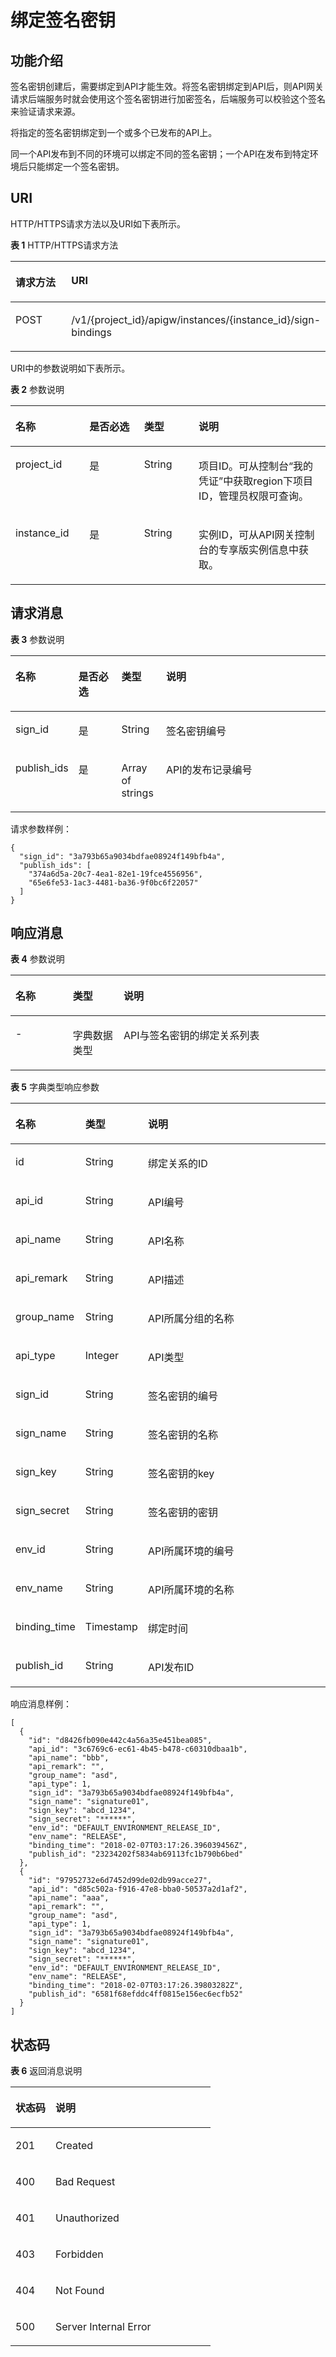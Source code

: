 # 绑定签名密钥<a name="ZH-CN_TOPIC_0000001082135213"></a>

## 功能介绍<a name="zh-cn_topic_0225568943_section12427613"></a>

签名密钥创建后，需要绑定到API才能生效。将签名密钥绑定到API后，则API网关请求后端服务时就会使用这个签名密钥进行加密签名，后端服务可以校验这个签名来验证请求来源。

将指定的签名密钥绑定到一个或多个已发布的API上。

同一个API发布到不同的环境可以绑定不同的签名密钥；一个API在发布到特定环境后只能绑定一个签名密钥。

## URI<a name="zh-cn_topic_0225568943_section44739658"></a>

HTTP/HTTPS请求方法以及URI如下表所示。

**表 1**  HTTP/HTTPS请求方法

<a name="zh-cn_topic_0225568943_table19534294"></a>
<table><thead align="left"><tr id="zh-cn_topic_0225568943_row53547179"><th class="cellrowborder" valign="top" width="20%" id="mcps1.2.3.1.1"><p id="zh-cn_topic_0225568943_p42354227"><a name="zh-cn_topic_0225568943_p42354227"></a><a name="zh-cn_topic_0225568943_p42354227"></a>请求方法</p>
</th>
<th class="cellrowborder" valign="top" width="80%" id="mcps1.2.3.1.2"><p id="zh-cn_topic_0225568943_p8140339"><a name="zh-cn_topic_0225568943_p8140339"></a><a name="zh-cn_topic_0225568943_p8140339"></a>URI</p>
</th>
</tr>
</thead>
<tbody><tr id="zh-cn_topic_0225568943_row55387732"><td class="cellrowborder" valign="top" width="20%" headers="mcps1.2.3.1.1 "><p id="zh-cn_topic_0225568943_p57221309"><a name="zh-cn_topic_0225568943_p57221309"></a><a name="zh-cn_topic_0225568943_p57221309"></a>POST</p>
</td>
<td class="cellrowborder" valign="top" width="80%" headers="mcps1.2.3.1.2 "><p id="zh-cn_topic_0225568943_p4414487"><a name="zh-cn_topic_0225568943_p4414487"></a><a name="zh-cn_topic_0225568943_p4414487"></a>/v1/{project_id}/apigw/instances/{instance_id}/sign-bindings</p>
</td>
</tr>
</tbody>
</table>

URI中的参数说明如下表所示。

**表 2**  参数说明

<a name="zh-cn_topic_0225568943_table38510415"></a>
<table><thead align="left"><tr id="zh-cn_topic_0225568943_row62423067"><th class="cellrowborder" valign="top" width="23.46765323467653%" id="mcps1.2.5.1.1"><p id="zh-cn_topic_0225568943_p23103637"><a name="zh-cn_topic_0225568943_p23103637"></a><a name="zh-cn_topic_0225568943_p23103637"></a>名称</p>
</th>
<th class="cellrowborder" valign="top" width="17.348265173482652%" id="mcps1.2.5.1.2"><p id="zh-cn_topic_0225568943_p59455291"><a name="zh-cn_topic_0225568943_p59455291"></a><a name="zh-cn_topic_0225568943_p59455291"></a>是否必选</p>
</th>
<th class="cellrowborder" valign="top" width="17.348265173482652%" id="mcps1.2.5.1.3"><p id="zh-cn_topic_0225568943_p51149303"><a name="zh-cn_topic_0225568943_p51149303"></a><a name="zh-cn_topic_0225568943_p51149303"></a>类型</p>
</th>
<th class="cellrowborder" valign="top" width="41.835816418358164%" id="mcps1.2.5.1.4"><p id="zh-cn_topic_0225568943_p49452846"><a name="zh-cn_topic_0225568943_p49452846"></a><a name="zh-cn_topic_0225568943_p49452846"></a>说明</p>
</th>
</tr>
</thead>
<tbody><tr id="zh-cn_topic_0225568943_row46257610"><td class="cellrowborder" valign="top" width="23.46765323467653%" headers="mcps1.2.5.1.1 "><p id="zh-cn_topic_0225568943_p55878963"><a name="zh-cn_topic_0225568943_p55878963"></a><a name="zh-cn_topic_0225568943_p55878963"></a>project_id</p>
</td>
<td class="cellrowborder" valign="top" width="17.348265173482652%" headers="mcps1.2.5.1.2 "><p id="zh-cn_topic_0225568943_p29902160"><a name="zh-cn_topic_0225568943_p29902160"></a><a name="zh-cn_topic_0225568943_p29902160"></a>是</p>
</td>
<td class="cellrowborder" valign="top" width="17.348265173482652%" headers="mcps1.2.5.1.3 "><p id="zh-cn_topic_0225568943_p6155914"><a name="zh-cn_topic_0225568943_p6155914"></a><a name="zh-cn_topic_0225568943_p6155914"></a>String</p>
</td>
<td class="cellrowborder" valign="top" width="41.835816418358164%" headers="mcps1.2.5.1.4 "><p id="zh-cn_topic_0225568943_p28867016"><a name="zh-cn_topic_0225568943_p28867016"></a><a name="zh-cn_topic_0225568943_p28867016"></a>项目ID。可从控制台“我的凭证”中获取region下项目ID，管理员权限可查询。</p>
</td>
</tr>
<tr id="zh-cn_topic_0225568943_row7809161535314"><td class="cellrowborder" valign="top" width="23.46765323467653%" headers="mcps1.2.5.1.1 "><p id="zh-cn_topic_0225568943_p1780913159538"><a name="zh-cn_topic_0225568943_p1780913159538"></a><a name="zh-cn_topic_0225568943_p1780913159538"></a>instance_id</p>
</td>
<td class="cellrowborder" valign="top" width="17.348265173482652%" headers="mcps1.2.5.1.2 "><p id="zh-cn_topic_0225568943_p9809215115310"><a name="zh-cn_topic_0225568943_p9809215115310"></a><a name="zh-cn_topic_0225568943_p9809215115310"></a>是</p>
</td>
<td class="cellrowborder" valign="top" width="17.348265173482652%" headers="mcps1.2.5.1.3 "><p id="zh-cn_topic_0225568943_p1280914152538"><a name="zh-cn_topic_0225568943_p1280914152538"></a><a name="zh-cn_topic_0225568943_p1280914152538"></a>String</p>
</td>
<td class="cellrowborder" valign="top" width="41.835816418358164%" headers="mcps1.2.5.1.4 "><p id="zh-cn_topic_0225568943_p1880914157537"><a name="zh-cn_topic_0225568943_p1880914157537"></a><a name="zh-cn_topic_0225568943_p1880914157537"></a>实例ID，可从API网关控制台的专享版实例信息中获取。</p>
</td>
</tr>
</tbody>
</table>

## 请求消息<a name="zh-cn_topic_0225568943_section3743"></a>

**表 3**  参数说明

<a name="zh-cn_topic_0225568943_table64045020"></a>
<table><thead align="left"><tr id="zh-cn_topic_0225568943_row14048815"><th class="cellrowborder" valign="top" width="15.308469153084689%" id="mcps1.2.5.1.1"><p id="zh-cn_topic_0225568943_p64212251"><a name="zh-cn_topic_0225568943_p64212251"></a><a name="zh-cn_topic_0225568943_p64212251"></a>名称</p>
</th>
<th class="cellrowborder" valign="top" width="14.288571142885708%" id="mcps1.2.5.1.2"><p id="zh-cn_topic_0225568943_p33809876"><a name="zh-cn_topic_0225568943_p33809876"></a><a name="zh-cn_topic_0225568943_p33809876"></a>是否必选</p>
</th>
<th class="cellrowborder" valign="top" width="14.288571142885708%" id="mcps1.2.5.1.3"><p id="zh-cn_topic_0225568943_p54245441"><a name="zh-cn_topic_0225568943_p54245441"></a><a name="zh-cn_topic_0225568943_p54245441"></a>类型</p>
</th>
<th class="cellrowborder" valign="top" width="56.11438856114388%" id="mcps1.2.5.1.4"><p id="zh-cn_topic_0225568943_p31804619"><a name="zh-cn_topic_0225568943_p31804619"></a><a name="zh-cn_topic_0225568943_p31804619"></a>说明</p>
</th>
</tr>
</thead>
<tbody><tr id="zh-cn_topic_0225568943_row26037337"><td class="cellrowborder" valign="top" width="15.308469153084689%" headers="mcps1.2.5.1.1 "><p id="zh-cn_topic_0225568943_p28649556"><a name="zh-cn_topic_0225568943_p28649556"></a><a name="zh-cn_topic_0225568943_p28649556"></a>sign_id</p>
</td>
<td class="cellrowborder" valign="top" width="14.288571142885708%" headers="mcps1.2.5.1.2 "><p id="zh-cn_topic_0225568943_p38912675"><a name="zh-cn_topic_0225568943_p38912675"></a><a name="zh-cn_topic_0225568943_p38912675"></a>是</p>
</td>
<td class="cellrowborder" valign="top" width="14.288571142885708%" headers="mcps1.2.5.1.3 "><p id="zh-cn_topic_0225568943_p64918959"><a name="zh-cn_topic_0225568943_p64918959"></a><a name="zh-cn_topic_0225568943_p64918959"></a>String</p>
</td>
<td class="cellrowborder" valign="top" width="56.11438856114388%" headers="mcps1.2.5.1.4 "><p id="zh-cn_topic_0225568943_p23944287"><a name="zh-cn_topic_0225568943_p23944287"></a><a name="zh-cn_topic_0225568943_p23944287"></a>签名密钥编号</p>
</td>
</tr>
<tr id="zh-cn_topic_0225568943_row7080698"><td class="cellrowborder" valign="top" width="15.308469153084689%" headers="mcps1.2.5.1.1 "><p id="zh-cn_topic_0225568943_p36665652"><a name="zh-cn_topic_0225568943_p36665652"></a><a name="zh-cn_topic_0225568943_p36665652"></a>publish_ids</p>
</td>
<td class="cellrowborder" valign="top" width="14.288571142885708%" headers="mcps1.2.5.1.2 "><p id="zh-cn_topic_0225568943_p17127855"><a name="zh-cn_topic_0225568943_p17127855"></a><a name="zh-cn_topic_0225568943_p17127855"></a>是</p>
</td>
<td class="cellrowborder" valign="top" width="14.288571142885708%" headers="mcps1.2.5.1.3 "><p id="zh-cn_topic_0225568943_p45179027"><a name="zh-cn_topic_0225568943_p45179027"></a><a name="zh-cn_topic_0225568943_p45179027"></a>Array of strings</p>
</td>
<td class="cellrowborder" valign="top" width="56.11438856114388%" headers="mcps1.2.5.1.4 "><p id="zh-cn_topic_0225568943_p35622534"><a name="zh-cn_topic_0225568943_p35622534"></a><a name="zh-cn_topic_0225568943_p35622534"></a>API的发布记录编号</p>
</td>
</tr>
</tbody>
</table>

请求参数样例：

```
{
  "sign_id": "3a793b65a9034bdfae08924f149bfb4a",
  "publish_ids": [
    "374a6d5a-20c7-4ea1-82e1-19fce4556956",
    "65e6fe53-1ac3-4481-ba36-9f0bc6f22057"
  ]
}
```

## 响应消息<a name="zh-cn_topic_0225568943_section303246"></a>

**表 4**  参数说明

<a name="zh-cn_topic_0225568943_table50099799"></a>
<table><thead align="left"><tr id="zh-cn_topic_0225568943_row33619400"><th class="cellrowborder" valign="top" width="18.18%" id="mcps1.2.4.1.1"><p id="zh-cn_topic_0225568943_p38816869"><a name="zh-cn_topic_0225568943_p38816869"></a><a name="zh-cn_topic_0225568943_p38816869"></a>名称</p>
</th>
<th class="cellrowborder" valign="top" width="16.16%" id="mcps1.2.4.1.2"><p id="zh-cn_topic_0225568943_p57158666"><a name="zh-cn_topic_0225568943_p57158666"></a><a name="zh-cn_topic_0225568943_p57158666"></a>类型</p>
</th>
<th class="cellrowborder" valign="top" width="65.66%" id="mcps1.2.4.1.3"><p id="zh-cn_topic_0225568943_p66449248"><a name="zh-cn_topic_0225568943_p66449248"></a><a name="zh-cn_topic_0225568943_p66449248"></a>说明</p>
</th>
</tr>
</thead>
<tbody><tr id="zh-cn_topic_0225568943_row13680014"><td class="cellrowborder" valign="top" width="18.18%" headers="mcps1.2.4.1.1 "><p id="zh-cn_topic_0225568943_p34339389"><a name="zh-cn_topic_0225568943_p34339389"></a><a name="zh-cn_topic_0225568943_p34339389"></a>-</p>
</td>
<td class="cellrowborder" valign="top" width="16.16%" headers="mcps1.2.4.1.2 "><p id="zh-cn_topic_0225568943_p30027157"><a name="zh-cn_topic_0225568943_p30027157"></a><a name="zh-cn_topic_0225568943_p30027157"></a>字典数据类型</p>
</td>
<td class="cellrowborder" valign="top" width="65.66%" headers="mcps1.2.4.1.3 "><p id="zh-cn_topic_0225568943_p16280637"><a name="zh-cn_topic_0225568943_p16280637"></a><a name="zh-cn_topic_0225568943_p16280637"></a>API与签名密钥的绑定关系列表</p>
</td>
</tr>
</tbody>
</table>

**表 5**  字典类型响应参数

<a name="zh-cn_topic_0225568943_table43663197"></a>
<table><thead align="left"><tr id="zh-cn_topic_0225568943_row22855600"><th class="cellrowborder" valign="top" width="18.18%" id="mcps1.2.4.1.1"><p id="zh-cn_topic_0225568943_p39364310"><a name="zh-cn_topic_0225568943_p39364310"></a><a name="zh-cn_topic_0225568943_p39364310"></a>名称</p>
</th>
<th class="cellrowborder" valign="top" width="16.16%" id="mcps1.2.4.1.2"><p id="zh-cn_topic_0225568943_p34392512"><a name="zh-cn_topic_0225568943_p34392512"></a><a name="zh-cn_topic_0225568943_p34392512"></a>类型</p>
</th>
<th class="cellrowborder" valign="top" width="65.66%" id="mcps1.2.4.1.3"><p id="zh-cn_topic_0225568943_p34330070"><a name="zh-cn_topic_0225568943_p34330070"></a><a name="zh-cn_topic_0225568943_p34330070"></a>说明</p>
</th>
</tr>
</thead>
<tbody><tr id="zh-cn_topic_0225568943_row29272322"><td class="cellrowborder" valign="top" width="18.18%" headers="mcps1.2.4.1.1 "><p id="zh-cn_topic_0225568943_p22247849"><a name="zh-cn_topic_0225568943_p22247849"></a><a name="zh-cn_topic_0225568943_p22247849"></a>id</p>
</td>
<td class="cellrowborder" valign="top" width="16.16%" headers="mcps1.2.4.1.2 "><p id="zh-cn_topic_0225568943_p57245365"><a name="zh-cn_topic_0225568943_p57245365"></a><a name="zh-cn_topic_0225568943_p57245365"></a>String</p>
</td>
<td class="cellrowborder" valign="top" width="65.66%" headers="mcps1.2.4.1.3 "><p id="zh-cn_topic_0225568943_p6363022"><a name="zh-cn_topic_0225568943_p6363022"></a><a name="zh-cn_topic_0225568943_p6363022"></a>绑定关系的ID</p>
</td>
</tr>
<tr id="zh-cn_topic_0225568943_row57267203"><td class="cellrowborder" valign="top" width="18.18%" headers="mcps1.2.4.1.1 "><p id="zh-cn_topic_0225568943_p8131833"><a name="zh-cn_topic_0225568943_p8131833"></a><a name="zh-cn_topic_0225568943_p8131833"></a>api_id</p>
</td>
<td class="cellrowborder" valign="top" width="16.16%" headers="mcps1.2.4.1.2 "><p id="zh-cn_topic_0225568943_p54698736"><a name="zh-cn_topic_0225568943_p54698736"></a><a name="zh-cn_topic_0225568943_p54698736"></a>String</p>
</td>
<td class="cellrowborder" valign="top" width="65.66%" headers="mcps1.2.4.1.3 "><p id="zh-cn_topic_0225568943_p1412623"><a name="zh-cn_topic_0225568943_p1412623"></a><a name="zh-cn_topic_0225568943_p1412623"></a>API编号</p>
</td>
</tr>
<tr id="zh-cn_topic_0225568943_row12713614"><td class="cellrowborder" valign="top" width="18.18%" headers="mcps1.2.4.1.1 "><p id="zh-cn_topic_0225568943_p23169789"><a name="zh-cn_topic_0225568943_p23169789"></a><a name="zh-cn_topic_0225568943_p23169789"></a>api_name</p>
</td>
<td class="cellrowborder" valign="top" width="16.16%" headers="mcps1.2.4.1.2 "><p id="zh-cn_topic_0225568943_p64813609"><a name="zh-cn_topic_0225568943_p64813609"></a><a name="zh-cn_topic_0225568943_p64813609"></a>String</p>
</td>
<td class="cellrowborder" valign="top" width="65.66%" headers="mcps1.2.4.1.3 "><p id="zh-cn_topic_0225568943_p15410937"><a name="zh-cn_topic_0225568943_p15410937"></a><a name="zh-cn_topic_0225568943_p15410937"></a>API名称</p>
</td>
</tr>
<tr id="zh-cn_topic_0225568943_row4480706"><td class="cellrowborder" valign="top" width="18.18%" headers="mcps1.2.4.1.1 "><p id="zh-cn_topic_0225568943_p27392900"><a name="zh-cn_topic_0225568943_p27392900"></a><a name="zh-cn_topic_0225568943_p27392900"></a>api_remark</p>
</td>
<td class="cellrowborder" valign="top" width="16.16%" headers="mcps1.2.4.1.2 "><p id="zh-cn_topic_0225568943_p4232414"><a name="zh-cn_topic_0225568943_p4232414"></a><a name="zh-cn_topic_0225568943_p4232414"></a>String</p>
</td>
<td class="cellrowborder" valign="top" width="65.66%" headers="mcps1.2.4.1.3 "><p id="zh-cn_topic_0225568943_p7281273"><a name="zh-cn_topic_0225568943_p7281273"></a><a name="zh-cn_topic_0225568943_p7281273"></a>API描述</p>
</td>
</tr>
<tr id="zh-cn_topic_0225568943_row65531462"><td class="cellrowborder" valign="top" width="18.18%" headers="mcps1.2.4.1.1 "><p id="zh-cn_topic_0225568943_p6448229"><a name="zh-cn_topic_0225568943_p6448229"></a><a name="zh-cn_topic_0225568943_p6448229"></a>group_name</p>
</td>
<td class="cellrowborder" valign="top" width="16.16%" headers="mcps1.2.4.1.2 "><p id="zh-cn_topic_0225568943_p52544536"><a name="zh-cn_topic_0225568943_p52544536"></a><a name="zh-cn_topic_0225568943_p52544536"></a>String</p>
</td>
<td class="cellrowborder" valign="top" width="65.66%" headers="mcps1.2.4.1.3 "><p id="zh-cn_topic_0225568943_p28249032"><a name="zh-cn_topic_0225568943_p28249032"></a><a name="zh-cn_topic_0225568943_p28249032"></a>API所属分组的名称</p>
</td>
</tr>
<tr id="zh-cn_topic_0225568943_row52914698"><td class="cellrowborder" valign="top" width="18.18%" headers="mcps1.2.4.1.1 "><p id="zh-cn_topic_0225568943_p58232127"><a name="zh-cn_topic_0225568943_p58232127"></a><a name="zh-cn_topic_0225568943_p58232127"></a>api_type</p>
</td>
<td class="cellrowborder" valign="top" width="16.16%" headers="mcps1.2.4.1.2 "><p id="zh-cn_topic_0225568943_p19181861"><a name="zh-cn_topic_0225568943_p19181861"></a><a name="zh-cn_topic_0225568943_p19181861"></a>Integer</p>
</td>
<td class="cellrowborder" valign="top" width="65.66%" headers="mcps1.2.4.1.3 "><p id="zh-cn_topic_0225568943_p10226915"><a name="zh-cn_topic_0225568943_p10226915"></a><a name="zh-cn_topic_0225568943_p10226915"></a>API类型</p>
</td>
</tr>
<tr id="zh-cn_topic_0225568943_row24933379"><td class="cellrowborder" valign="top" width="18.18%" headers="mcps1.2.4.1.1 "><p id="zh-cn_topic_0225568943_p6337850"><a name="zh-cn_topic_0225568943_p6337850"></a><a name="zh-cn_topic_0225568943_p6337850"></a>sign_id</p>
</td>
<td class="cellrowborder" valign="top" width="16.16%" headers="mcps1.2.4.1.2 "><p id="zh-cn_topic_0225568943_p43603804"><a name="zh-cn_topic_0225568943_p43603804"></a><a name="zh-cn_topic_0225568943_p43603804"></a>String</p>
</td>
<td class="cellrowborder" valign="top" width="65.66%" headers="mcps1.2.4.1.3 "><p id="zh-cn_topic_0225568943_p42247251"><a name="zh-cn_topic_0225568943_p42247251"></a><a name="zh-cn_topic_0225568943_p42247251"></a>签名密钥的编号</p>
</td>
</tr>
<tr id="zh-cn_topic_0225568943_row44680946"><td class="cellrowborder" valign="top" width="18.18%" headers="mcps1.2.4.1.1 "><p id="zh-cn_topic_0225568943_p62386883"><a name="zh-cn_topic_0225568943_p62386883"></a><a name="zh-cn_topic_0225568943_p62386883"></a>sign_name</p>
</td>
<td class="cellrowborder" valign="top" width="16.16%" headers="mcps1.2.4.1.2 "><p id="zh-cn_topic_0225568943_p20172764"><a name="zh-cn_topic_0225568943_p20172764"></a><a name="zh-cn_topic_0225568943_p20172764"></a>String</p>
</td>
<td class="cellrowborder" valign="top" width="65.66%" headers="mcps1.2.4.1.3 "><p id="zh-cn_topic_0225568943_p23381222"><a name="zh-cn_topic_0225568943_p23381222"></a><a name="zh-cn_topic_0225568943_p23381222"></a>签名密钥的名称</p>
</td>
</tr>
<tr id="zh-cn_topic_0225568943_row9104413"><td class="cellrowborder" valign="top" width="18.18%" headers="mcps1.2.4.1.1 "><p id="zh-cn_topic_0225568943_p66368851"><a name="zh-cn_topic_0225568943_p66368851"></a><a name="zh-cn_topic_0225568943_p66368851"></a>sign_key</p>
</td>
<td class="cellrowborder" valign="top" width="16.16%" headers="mcps1.2.4.1.2 "><p id="zh-cn_topic_0225568943_p7167821"><a name="zh-cn_topic_0225568943_p7167821"></a><a name="zh-cn_topic_0225568943_p7167821"></a>String</p>
</td>
<td class="cellrowborder" valign="top" width="65.66%" headers="mcps1.2.4.1.3 "><p id="zh-cn_topic_0225568943_p43722611"><a name="zh-cn_topic_0225568943_p43722611"></a><a name="zh-cn_topic_0225568943_p43722611"></a>签名密钥的key</p>
</td>
</tr>
<tr id="zh-cn_topic_0225568943_row57959187"><td class="cellrowborder" valign="top" width="18.18%" headers="mcps1.2.4.1.1 "><p id="zh-cn_topic_0225568943_p64182567"><a name="zh-cn_topic_0225568943_p64182567"></a><a name="zh-cn_topic_0225568943_p64182567"></a>sign_secret</p>
</td>
<td class="cellrowborder" valign="top" width="16.16%" headers="mcps1.2.4.1.2 "><p id="zh-cn_topic_0225568943_p31405468"><a name="zh-cn_topic_0225568943_p31405468"></a><a name="zh-cn_topic_0225568943_p31405468"></a>String</p>
</td>
<td class="cellrowborder" valign="top" width="65.66%" headers="mcps1.2.4.1.3 "><p id="zh-cn_topic_0225568943_p60815002"><a name="zh-cn_topic_0225568943_p60815002"></a><a name="zh-cn_topic_0225568943_p60815002"></a>签名密钥的密钥</p>
</td>
</tr>
<tr id="zh-cn_topic_0225568943_row10464107"><td class="cellrowborder" valign="top" width="18.18%" headers="mcps1.2.4.1.1 "><p id="zh-cn_topic_0225568943_p42286344"><a name="zh-cn_topic_0225568943_p42286344"></a><a name="zh-cn_topic_0225568943_p42286344"></a>env_id</p>
</td>
<td class="cellrowborder" valign="top" width="16.16%" headers="mcps1.2.4.1.2 "><p id="zh-cn_topic_0225568943_p2641858"><a name="zh-cn_topic_0225568943_p2641858"></a><a name="zh-cn_topic_0225568943_p2641858"></a>String</p>
</td>
<td class="cellrowborder" valign="top" width="65.66%" headers="mcps1.2.4.1.3 "><p id="zh-cn_topic_0225568943_p12663936"><a name="zh-cn_topic_0225568943_p12663936"></a><a name="zh-cn_topic_0225568943_p12663936"></a>API所属环境的编号</p>
</td>
</tr>
<tr id="zh-cn_topic_0225568943_row46866564"><td class="cellrowborder" valign="top" width="18.18%" headers="mcps1.2.4.1.1 "><p id="zh-cn_topic_0225568943_p38095364"><a name="zh-cn_topic_0225568943_p38095364"></a><a name="zh-cn_topic_0225568943_p38095364"></a>env_name</p>
</td>
<td class="cellrowborder" valign="top" width="16.16%" headers="mcps1.2.4.1.2 "><p id="zh-cn_topic_0225568943_p65825661"><a name="zh-cn_topic_0225568943_p65825661"></a><a name="zh-cn_topic_0225568943_p65825661"></a>String</p>
</td>
<td class="cellrowborder" valign="top" width="65.66%" headers="mcps1.2.4.1.3 "><p id="zh-cn_topic_0225568943_p30278294"><a name="zh-cn_topic_0225568943_p30278294"></a><a name="zh-cn_topic_0225568943_p30278294"></a>API所属环境的名称</p>
</td>
</tr>
<tr id="zh-cn_topic_0225568943_row4069190"><td class="cellrowborder" valign="top" width="18.18%" headers="mcps1.2.4.1.1 "><p id="zh-cn_topic_0225568943_p61168946"><a name="zh-cn_topic_0225568943_p61168946"></a><a name="zh-cn_topic_0225568943_p61168946"></a>binding_time</p>
</td>
<td class="cellrowborder" valign="top" width="16.16%" headers="mcps1.2.4.1.2 "><p id="zh-cn_topic_0225568943_p55737619"><a name="zh-cn_topic_0225568943_p55737619"></a><a name="zh-cn_topic_0225568943_p55737619"></a>Timestamp</p>
</td>
<td class="cellrowborder" valign="top" width="65.66%" headers="mcps1.2.4.1.3 "><p id="zh-cn_topic_0225568943_p18453329"><a name="zh-cn_topic_0225568943_p18453329"></a><a name="zh-cn_topic_0225568943_p18453329"></a>绑定时间</p>
</td>
</tr>
<tr id="zh-cn_topic_0225568943_row18964185723219"><td class="cellrowborder" valign="top" width="18.18%" headers="mcps1.2.4.1.1 "><p id="zh-cn_topic_0225568943_p1098354195018"><a name="zh-cn_topic_0225568943_p1098354195018"></a><a name="zh-cn_topic_0225568943_p1098354195018"></a>publish_id</p>
</td>
<td class="cellrowborder" valign="top" width="16.16%" headers="mcps1.2.4.1.2 "><p id="zh-cn_topic_0225568943_p1598254185016"><a name="zh-cn_topic_0225568943_p1598254185016"></a><a name="zh-cn_topic_0225568943_p1598254185016"></a>String</p>
</td>
<td class="cellrowborder" valign="top" width="65.66%" headers="mcps1.2.4.1.3 "><p id="zh-cn_topic_0225568943_p99875418509"><a name="zh-cn_topic_0225568943_p99875418509"></a><a name="zh-cn_topic_0225568943_p99875418509"></a>API发布ID</p>
</td>
</tr>
</tbody>
</table>

响应消息样例：

```
[
  {
    "id": "d8426fb090e442c4a56a35e451bea085",
    "api_id": "3c6769c6-ec61-4b45-b478-c60310dbaa1b",
    "api_name": "bbb",
    "api_remark": "",
    "group_name": "asd",
    "api_type": 1,
    "sign_id": "3a793b65a9034bdfae08924f149bfb4a",
    "sign_name": "signature01",
    "sign_key": "abcd_1234",
    "sign_secret": "******",
    "env_id": "DEFAULT_ENVIRONMENT_RELEASE_ID",
    "env_name": "RELEASE",
    "binding_time": "2018-02-07T03:17:26.396039456Z",
    "publish_id": "23234202f5834ab69113fc1b790b6bed"
  },
  {
    "id": "97952732e6d7452d99de02db99acce27",
    "api_id": "d85c502a-f916-47e8-bba0-50537a2d1af2",
    "api_name": "aaa",
    "api_remark": "",
    "group_name": "asd",
    "api_type": 1,
    "sign_id": "3a793b65a9034bdfae08924f149bfb4a",
    "sign_name": "signature01",
    "sign_key": "abcd_1234",
    "sign_secret": "******",
    "env_id": "DEFAULT_ENVIRONMENT_RELEASE_ID",
    "env_name": "RELEASE",
    "binding_time": "2018-02-07T03:17:26.39803282Z",
    "publish_id": "6581f68efddc4ff0815e156ec6ecfb52"
  }
]
```

## 状态码<a name="zh-cn_topic_0225568943_section33694"></a>

**表 6**  返回消息说明

<a name="zh-cn_topic_0225568943_table42581536"></a>
<table><thead align="left"><tr id="zh-cn_topic_0225568943_row29329421"><th class="cellrowborder" valign="top" width="20%" id="mcps1.2.3.1.1"><p id="zh-cn_topic_0225568943_p26872901"><a name="zh-cn_topic_0225568943_p26872901"></a><a name="zh-cn_topic_0225568943_p26872901"></a>状态码</p>
</th>
<th class="cellrowborder" valign="top" width="80%" id="mcps1.2.3.1.2"><p id="zh-cn_topic_0225568943_p61665884"><a name="zh-cn_topic_0225568943_p61665884"></a><a name="zh-cn_topic_0225568943_p61665884"></a>说明</p>
</th>
</tr>
</thead>
<tbody><tr id="zh-cn_topic_0225568943_row58600025"><td class="cellrowborder" valign="top" width="20%" headers="mcps1.2.3.1.1 "><p id="zh-cn_topic_0225568943_p48981555"><a name="zh-cn_topic_0225568943_p48981555"></a><a name="zh-cn_topic_0225568943_p48981555"></a>201</p>
</td>
<td class="cellrowborder" valign="top" width="80%" headers="mcps1.2.3.1.2 "><p id="zh-cn_topic_0225568943_p73578115452"><a name="zh-cn_topic_0225568943_p73578115452"></a><a name="zh-cn_topic_0225568943_p73578115452"></a>Created</p>
</td>
</tr>
<tr id="zh-cn_topic_0225568943_row5638153"><td class="cellrowborder" valign="top" width="20%" headers="mcps1.2.3.1.1 "><p id="zh-cn_topic_0225568943_p54037245"><a name="zh-cn_topic_0225568943_p54037245"></a><a name="zh-cn_topic_0225568943_p54037245"></a>400</p>
</td>
<td class="cellrowborder" valign="top" width="80%" headers="mcps1.2.3.1.2 "><p id="zh-cn_topic_0225568943_p14940754"><a name="zh-cn_topic_0225568943_p14940754"></a><a name="zh-cn_topic_0225568943_p14940754"></a>Bad Request</p>
</td>
</tr>
<tr id="zh-cn_topic_0225568943_row249064"><td class="cellrowborder" valign="top" width="20%" headers="mcps1.2.3.1.1 "><p id="zh-cn_topic_0225568943_p20174257"><a name="zh-cn_topic_0225568943_p20174257"></a><a name="zh-cn_topic_0225568943_p20174257"></a>401</p>
</td>
<td class="cellrowborder" valign="top" width="80%" headers="mcps1.2.3.1.2 "><p id="zh-cn_topic_0225568943_p23502126"><a name="zh-cn_topic_0225568943_p23502126"></a><a name="zh-cn_topic_0225568943_p23502126"></a>Unauthorized</p>
</td>
</tr>
<tr id="zh-cn_topic_0225568943_row10192548"><td class="cellrowborder" valign="top" width="20%" headers="mcps1.2.3.1.1 "><p id="zh-cn_topic_0225568943_p20290059"><a name="zh-cn_topic_0225568943_p20290059"></a><a name="zh-cn_topic_0225568943_p20290059"></a>403</p>
</td>
<td class="cellrowborder" valign="top" width="80%" headers="mcps1.2.3.1.2 "><p id="zh-cn_topic_0225568943_p32882074"><a name="zh-cn_topic_0225568943_p32882074"></a><a name="zh-cn_topic_0225568943_p32882074"></a>Forbidden</p>
</td>
</tr>
<tr id="zh-cn_topic_0225568943_row27503217"><td class="cellrowborder" valign="top" width="20%" headers="mcps1.2.3.1.1 "><p id="zh-cn_topic_0225568943_p13168080"><a name="zh-cn_topic_0225568943_p13168080"></a><a name="zh-cn_topic_0225568943_p13168080"></a>404</p>
</td>
<td class="cellrowborder" valign="top" width="80%" headers="mcps1.2.3.1.2 "><p id="zh-cn_topic_0225568943_p15296380"><a name="zh-cn_topic_0225568943_p15296380"></a><a name="zh-cn_topic_0225568943_p15296380"></a>Not Found</p>
</td>
</tr>
<tr id="zh-cn_topic_0225568943_row2963020"><td class="cellrowborder" valign="top" width="20%" headers="mcps1.2.3.1.1 "><p id="zh-cn_topic_0225568943_p38678029"><a name="zh-cn_topic_0225568943_p38678029"></a><a name="zh-cn_topic_0225568943_p38678029"></a>500</p>
</td>
<td class="cellrowborder" valign="top" width="80%" headers="mcps1.2.3.1.2 "><p id="zh-cn_topic_0225568943_p6744143"><a name="zh-cn_topic_0225568943_p6744143"></a><a name="zh-cn_topic_0225568943_p6744143"></a>Server Internal Error</p>
</td>
</tr>
</tbody>
</table>

